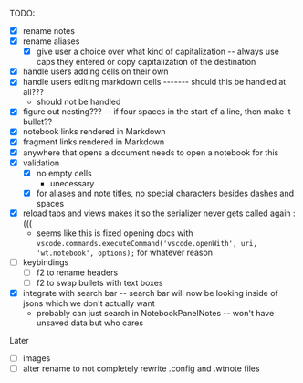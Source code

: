 TODO:
- [x] rename notes
- [x] rename aliases
    - [x] give user a choice over what kind of capitalization -- always use caps they entered or copy capitalization of the destination
- [x] handle users adding cells on their own
- [x] handle users editing markdown cells ------- should this be handled at all???
    - should not be handled
- [x] figure out nesting??? -- if four spaces in the start of a line, then make it bullet??
- [x] notebook links rendered in Markdown
- [x] fragment links rendered in Markdown
- [x] anywhere that opens a document needs to open a notebook for this
- [x] validation
    - [x] no empty cells
        - unecessary
    - [x] for aliases and note titles, no special characters besides dashes and spaces
- [x] reload tabs and views makes it so the serializer never gets called again :(((
    - seems like this is fixed opening docs with `vscode.commands.executeCommand('vscode.openWith', uri, 'wt.notebook', options);` for whatever reason
- [ ] keybindings 
    - [ ] f2 to rename headers
    - [ ] f2 to swap bullets with text boxes
- [x] integrate with search bar -- search bar will now be looking inside of jsons which we don't actually want
    - probably can just search in NotebookPanelNotes -- won't have unsaved data but who cares


Later
- [ ] images
- [ ] alter rename to not completely rewrite .config and .wtnote files